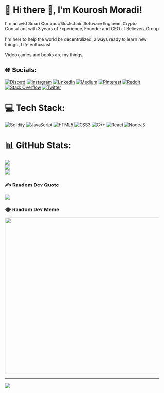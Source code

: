 # 💫 Hi there 👋, I'm Kourosh Moradi!
I'm an avid Smart Contract/Blockchain Software Engineer,
Crypto Consultant with 3 years of Experience,
Founder and CEO of Believerz Group<br><br>I'm here to help the world be decentralized, always ready to learn new things , Life enthusiast <br><br>Video games and books are my things.


## 🌐 Socials:
[![Discord](https://img.shields.io/badge/Discord-%237289DA.svg?logo=discord&logoColor=white)](htttps://discord.gg/Cyrus#7688) [![Instagram](https://img.shields.io/badge/Instagram-%23E4405F.svg?logo=Instagram&logoColor=white)](https://instagram.com/woaskourosh) [![LinkedIn](https://img.shields.io/badge/LinkedIn-%230077B5.svg?logo=linkedin&logoColor=white)](https://linkedin.com/in/kouroshmorradi) [![Medium](https://img.shields.io/badge/Medium-12100E?logo=medium&logoColor=white)](https://medium.com/@woaskourosh) [![Pinterest](https://img.shields.io/badge/Pinterest-%23E60023.svg?logo=Pinterest&logoColor=white)](https://pinterest.com/woaskourosh) [![Reddit](https://img.shields.io/badge/Reddit-%23FF4500.svg?logo=Reddit&logoColor=white)](https://reddit.com/user/whitephoenix) [![Stack Overflow](https://img.shields.io/badge/-Stackoverflow-FE7A16?logo=stack-overflow&logoColor=white)](https://stackoverflow.com/users/19601781) [![Twitter](https://img.shields.io/badge/Twitter-%231DA1F2.svg?logo=Twitter&logoColor=white)](https://twitter.com/kouroshmorradi) 

# 💻 Tech Stack:
![Solidity](https://img.shields.io/badge/Solidity-%23363636.svg?style=for-the-badge&logo=solidity&logoColor=white) ![JavaScript](https://img.shields.io/badge/javascript-%23323330.svg?style=for-the-badge&logo=javascript&logoColor=%23F7DF1E) ![HTML5](https://img.shields.io/badge/html5-%23E34F26.svg?style=for-the-badge&logo=html5&logoColor=white) ![CSS3](https://img.shields.io/badge/css3-%231572B6.svg?style=for-the-badge&logo=css3&logoColor=white) ![C++](https://img.shields.io/badge/c++-%2300599C.svg?style=for-the-badge&logo=c%2B%2B&logoColor=white) ![React](https://img.shields.io/badge/react-%2320232a.svg?style=for-the-badge&logo=react&logoColor=%2361DAFB) ![NodeJS](https://img.shields.io/badge/node.js-6DA55F?style=for-the-badge&logo=node.js&logoColor=white)
# 📊 GitHub Stats:
![](https://github-readme-stats.vercel.app/api?username=kouroshmoradi&theme=midnight-purple&hide_border=false&include_all_commits=true&count_private=true)<br/>
![](https://github-readme-streak-stats.herokuapp.com/?user=kouroshmoradi&theme=midnight-purple&hide_border=false)<br/>
![](https://github-readme-stats.vercel.app/api/top-langs/?username=kouroshmoradi&theme=midnight-purple&hide_border=false&include_all_commits=true&count_private=true&layout=compact)

### ✍️ Random Dev Quote
![](https://quotes-github-readme.vercel.app/api?type=horizontal&theme=radical)

### 😂 Random Dev Meme
<img src="https://random-memer.herokuapp.com/" width="512px"/>

---
[![](https://visitcount.itsvg.in/api?id=kouroshmoradi&icon=0&color=0)](https://visitcount.itsvg.in)
